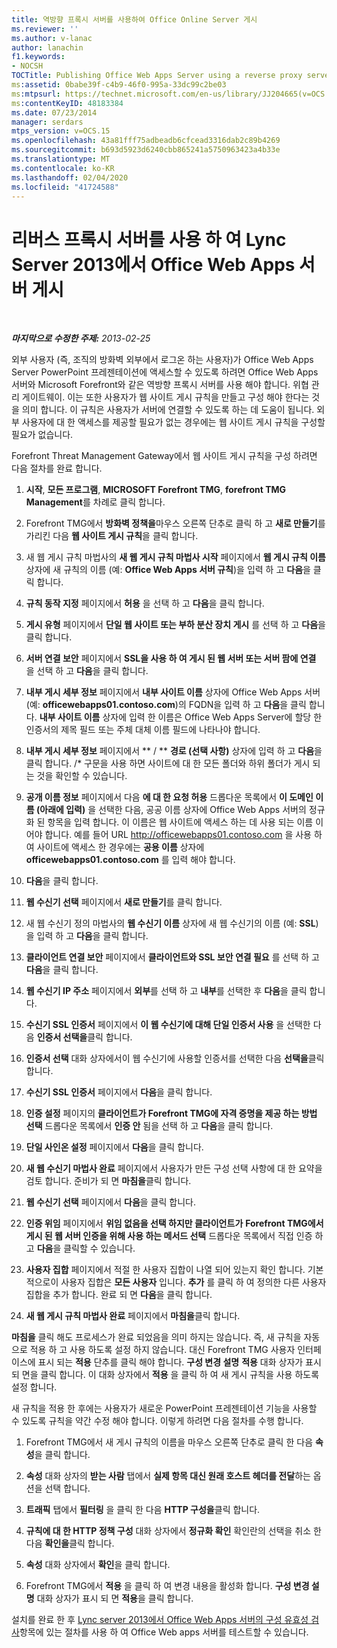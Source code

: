 ```yaml
---
title: 역방향 프록시 서버를 사용하여 Office Online Server 게시
ms.reviewer: ''
ms.author: v-lanac
author: lanachin
f1.keywords:
- NOCSH
TOCTitle: Publishing Office Web Apps Server using a reverse proxy server
ms:assetid: 0babe39f-c4b9-46f0-995a-33dc99c2be03
ms:mtpsurl: https://technet.microsoft.com/en-us/library/JJ204665(v=OCS.15)
ms:contentKeyID: 48183384
ms.date: 07/23/2014
manager: serdars
mtps_version: v=OCS.15
ms.openlocfilehash: 43a81fff75adbeadb6cfcead3316dab2c89b4269
ms.sourcegitcommit: b693d5923d6240cbb865241a5750963423a4b33e
ms.translationtype: MT
ms.contentlocale: ko-KR
ms.lasthandoff: 02/04/2020
ms.locfileid: "41724588"
---
```

<div data-xmlns="http://www.w3.org/1999/xhtml">

<div class="topic" data-xmlns="http://www.w3.org/1999/xhtml" data-msxsl="urn:schemas-microsoft-com:xslt" data-cs="http://msdn.microsoft.com/en-us/">

<div data-asp="http://msdn2.microsoft.com/asp">

# <a name="publishing-office-web-apps-server-in-lync-server-2013-using-a-reverse-proxy-server"></a>리버스 프록시 서버를 사용 하 여 Lync Server 2013에서 Office Web Apps 서버 게시

</div>

<div id="mainSection">

<div id="mainBody">

<span> </span>

_**마지막으로 수정한 주제:** 2013-02-25_

외부 사용자 (즉, 조직의 방화벽 외부에서 로그온 하는 사용자)가 Office Web Apps Server PowerPoint 프레젠테이션에 액세스할 수 있도록 하려면 Office Web Apps 서버와 Microsoft Forefront와 같은 역방향 프록시 서버를 사용 해야 합니다. 위협 관리 게이트웨이. 이는 또한 사용자가 웹 사이트 게시 규칙을 만들고 구성 해야 한다는 것을 의미 합니다. 이 규칙은 사용자가 서버에 연결할 수 있도록 하는 데 도움이 됩니다. 외부 사용자에 대 한 액세스를 제공할 필요가 없는 경우에는 웹 사이트 게시 규칙을 구성할 필요가 없습니다.

Forefront Threat Management Gateway에서 웹 사이트 게시 규칙을 구성 하려면 다음 절차를 완료 합니다.

1.  **시작**, **모든 프로그램**, **MICROSOFT Forefront TMG**, **forefront TMG Management**를 차례로 클릭 합니다.

2.  Forefront TMG에서 **방화벽 정책을**마우스 오른쪽 단추로 클릭 하 고 **새로 만들기**를 가리킨 다음 **웹 사이트 게시 규칙**을 클릭 합니다.

3.  새 웹 게시 규칙 마법사의 **새 웹 게시 규칙 마법사 시작** 페이지에서 **웹 게시 규칙 이름** 상자에 새 규칙의 이름 (예: **Office Web Apps 서버 규칙**)을 입력 하 고 **다음**을 클릭 합니다.

4.  **규칙 동작 지정** 페이지에서 **허용** 을 선택 하 고 **다음**을 클릭 합니다.

5.  **게시 유형** 페이지에서 **단일 웹 사이트 또는 부하 분산 장치 게시** 를 선택 하 고 **다음**을 클릭 합니다.

6.  **서버 연결 보안** 페이지에서 **SSL을 사용 하 여 게시 된 웹 서버 또는 서버 팜에 연결** 을 선택 하 고 **다음**을 클릭 합니다.

7.  **내부 게시 세부 정보** 페이지에서 **내부 사이트 이름** 상자에 Office Web Apps 서버 (예: **officewebapps01.contoso.com**)의 FQDN을 입력 하 고 **다음**을 클릭 합니다. **내부 사이트 이름** 상자에 입력 한 이름은 Office Web Apps Server에 할당 한 인증서의 제목 필드 또는 주체 대체 이름 필드에 나타나야 합니다.

8.  **내부 게시 세부 정보** 페이지에서 ** / ** **경로 (선택 사항)** 상자에 입력 하 고 **다음**을 클릭 합니다. /\* 구문을 사용 하면 사이트에 대 한 모든 폴더와 하위 폴더가 게시 되는 것을 확인할 수 있습니다.

9.  **공개 이름 정보** 페이지에서 다음 **에 대 한 요청 허용** 드롭다운 목록에서 **이 도메인 이름 (아래에 입력)** 을 선택한 다음, 공공 이름 상자에 Office Web Apps 서버의 정규화 된 항목을 입력 합니다. 이 이름은 웹 사이트에 액세스 하는 데 사용 되는 이름 이어야 합니다. 예를 들어 URL http://officewebapps01.contoso.com 을 사용 하 여 사이트에 액세스 한 경우에는 **공용 이름** 상자에 **officewebapps01.contoso.com** 를 입력 해야 합니다.

10. **다음**을 클릭 합니다.

11. **웹 수신기 선택** 페이지에서 **새로 만들기**를 클릭 합니다.

12. 새 웹 수신기 정의 마법사의 **웹 수신기 이름** 상자에 새 웹 수신기의 이름 (예: **SSL**)을 입력 하 고 **다음**을 클릭 합니다.

13. **클라이언트 연결 보안** 페이지에서 **클라이언트와 SSL 보안 연결 필요** 를 선택 하 고 **다음**을 클릭 합니다.

14. **웹 수신기 IP 주소** 페이지에서 **외부**를 선택 하 고 **내부**를 선택한 후 **다음**을 클릭 합니다.

15. **수신기 SSL 인증서** 페이지에서 **이 웹 수신기에 대해 단일 인증서 사용** 을 선택한 다음 **인증서 선택을**클릭 합니다.

16. **인증서 선택** 대화 상자에서이 웹 수신기에 사용할 인증서를 선택한 다음 **선택을**클릭 합니다.

17. **수신기 SSL 인증서** 페이지에서 **다음**을 클릭 합니다.

18. **인증 설정** 페이지의 **클라이언트가 Forefront TMG에 자격 증명을 제공 하는 방법 선택** 드롭다운 목록에서 **인증 안** 됨을 선택 하 고 **다음**을 클릭 합니다.

19. **단일 사인온 설정** 페이지에서 **다음**을 클릭 합니다.

20. **새 웹 수신기 마법사 완료** 페이지에서 사용자가 만든 구성 선택 사항에 대 한 요약을 검토 합니다. 준비가 되 면 **마침을**클릭 합니다.

21. **웹 수신기 선택** 페이지에서 **다음**을 클릭 합니다.

22. **인증 위임** 페이지에서 **위임 없음을 선택 하지만 클라이언트가** **Forefront TMG에서 게시 된 웹 서버 인증을 위해 사용 하는 메서드 선택** 드롭다운 목록에서 직접 인증 하 고 **다음**을 클릭할 수 있습니다.

23. **사용자 집합** 페이지에서 적절 한 사용자 집합이 나열 되어 있는지 확인 합니다. 기본적으로이 사용자 집합은 **모든 사용자** 입니다. **추가** 를 클릭 하 여 정의한 다른 사용자 집합을 추가 합니다. 완료 되 면 **다음**을 클릭 합니다.

24. **새 웹 게시 규칙 마법사 완료** 페이지에서 **마침을**클릭 합니다.

**마침을** 클릭 해도 프로세스가 완료 되었음을 의미 하지는 않습니다. 즉, 새 규칙을 자동으로 적용 하 고 사용 하도록 설정 하지 않습니다. 대신 Forefront TMG 사용자 인터페이스에 표시 되는 **적용** 단추를 클릭 해야 합니다. **구성 변경 설명** **적용** 대화 상자가 표시 되 면을 클릭 합니다. 이 대화 상자에서 **적용** 을 클릭 하 여 새 게시 규칙을 사용 하도록 설정 합니다.

새 규칙을 적용 한 후에는 사용자가 새로운 PowerPoint 프레젠테이션 기능을 사용할 수 있도록 규칙을 약간 수정 해야 합니다. 이렇게 하려면 다음 절차를 수행 합니다.

1.  Forefront TMG에서 새 게시 규칙의 이름을 마우스 오른쪽 단추로 클릭 한 다음 **속성**을 클릭 합니다.

2.  **속성** 대화 상자의 **받는 사람** 탭에서 **실제 항목 대신 원래 호스트 헤더를 전달**하는 옵션을 선택 합니다.

3.  **트래픽** 탭에서 **필터링** 을 클릭 한 다음 **HTTP 구성을**클릭 합니다.

4.  **규칙에 대 한 HTTP 정책 구성** 대화 상자에서 **정규화 확인** 확인란의 선택을 취소 한 다음 **확인을**클릭 합니다.

5.  **속성** 대화 상자에서 **확인**을 클릭 합니다.

6.  Forefront TMG에서 **적용** 을 클릭 하 여 변경 내용을 활성화 합니다. **구성 변경 설명** 대화 상자가 표시 되 면 **적용**을 클릭 합니다.

설치를 완료 한 후 [Lync server 2013에서 Office Web Apps 서버의 구성 유효성 검사](lync-server-2013-validating-the-configuration-of-office-web-apps-server.md)항목에 있는 절차를 사용 하 여 Office Web apps 서버를 테스트할 수 있습니다.

</div>

<span> </span>

</div>

</div>

</div>

